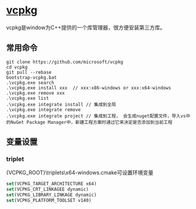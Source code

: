 # [vcpkg](https://vcpkg.io/)

vcpkg是window为C++提供的一个库管理器，很方便安装第三方库。

## 常用命令

```shell
git clone https://github.com/microsoft/vcpkg
cd vcpkg
git pull --rebase
bootstrap-vcpkg.bat
.\vcpkg.exe search
.\vcpkg.exe install xxx  // xxx:x86-windows or xxx:x64-windows 
.\vcpkg.exe remove xxx
.\vcpkg.exe list
.\vcpkg.exe integrate install // 集成到全局
.\vcpkg.exe integrate remove 
.\vcpkg.exe integrate project // 集成到工程， 会生成nuget配置文件，导入vs中的NuGet Package Manager中，新建工程方案时通过它来决定是否添加到当前工程
```

## 变量设置

### triplet

{VCPKG_ROOT}\triplets\x64-windows.cmake可设置环境变量
```cmake 
set(VCPKG_TARGET_ARCHITECTURE x64)
set(VCPKG_CRT_LINKAGEE dynamic)
set(VCPKG_LIBRARY_LINKAGE dynamic)
set(VCPKG_PLATFORM_TOOLSET v140)
``` 

# []()